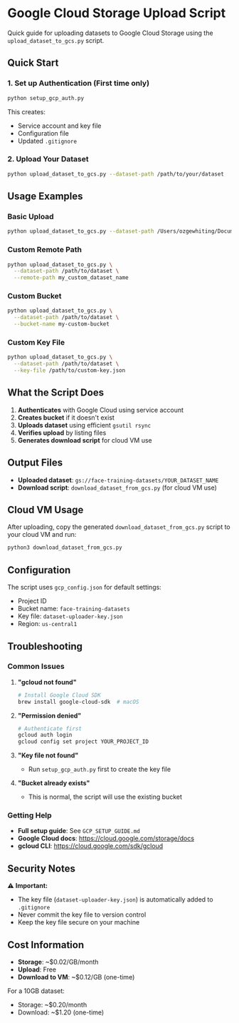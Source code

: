 # Google Cloud Storage Upload Script

Quick guide for uploading datasets to Google Cloud Storage using the `upload_dataset_to_gcs.py` script.

## Quick Start

### 1. Set up Authentication (First time only)

```bash
python setup_gcp_auth.py
```

This creates:
- Service account and key file
- Configuration file
- Updated `.gitignore`

### 2. Upload Your Dataset

```bash
python upload_dataset_to_gcs.py --dataset-path /path/to/your/dataset
```

## Usage Examples

### Basic Upload
```bash
python upload_dataset_to_gcs.py --dataset-path /Users/ozgewhiting/Documents/EQLabs/datasets_serial/CCA_train_db1
```

### Custom Remote Path
```bash
python upload_dataset_to_gcs.py \
  --dataset-path /path/to/dataset \
  --remote-path my_custom_dataset_name
```

### Custom Bucket
```bash
python upload_dataset_to_gcs.py \
  --dataset-path /path/to/dataset \
  --bucket-name my-custom-bucket
```

### Custom Key File
```bash
python upload_dataset_to_gcs.py \
  --dataset-path /path/to/dataset \
  --key-file /path/to/custom-key.json
```

## What the Script Does

1. **Authenticates** with Google Cloud using service account
2. **Creates bucket** if it doesn't exist
3. **Uploads dataset** using efficient `gsutil rsync`
4. **Verifies upload** by listing files
5. **Generates download script** for cloud VM use

## Output Files

- **Uploaded dataset**: `gs://face-training-datasets/YOUR_DATASET_NAME`
- **Download script**: `download_dataset_from_gcs.py` (for cloud VM use)

## Cloud VM Usage

After uploading, copy the generated `download_dataset_from_gcs.py` script to your cloud VM and run:

```bash
python3 download_dataset_from_gcs.py
```

## Configuration

The script uses `gcp_config.json` for default settings:
- Project ID
- Bucket name: `face-training-datasets`
- Key file: `dataset-uploader-key.json`
- Region: `us-central1`

## Troubleshooting

### Common Issues

1. **"gcloud not found"**
   ```bash
   # Install Google Cloud SDK
   brew install google-cloud-sdk  # macOS
   ```

2. **"Permission denied"**
   ```bash
   # Authenticate first
   gcloud auth login
   gcloud config set project YOUR_PROJECT_ID
   ```

3. **"Key file not found"**
   - Run `setup_gcp_auth.py` first to create the key file

4. **"Bucket already exists"**
   - This is normal, the script will use the existing bucket

### Getting Help

- **Full setup guide**: See `GCP_SETUP_GUIDE.md`
- **Google Cloud docs**: https://cloud.google.com/storage/docs
- **gcloud CLI**: https://cloud.google.com/sdk/gcloud

## Security Notes

⚠️ **Important:**
- The key file (`dataset-uploader-key.json`) is automatically added to `.gitignore`
- Never commit the key file to version control
- Keep the key file secure on your machine

## Cost Information

- **Storage**: ~$0.02/GB/month
- **Upload**: Free
- **Download to VM**: ~$0.12/GB (one-time)

For a 10GB dataset:
- Storage: ~$0.20/month
- Download: ~$1.20 (one-time) 